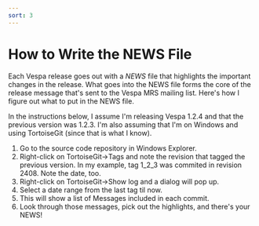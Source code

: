 ```yaml
---
sort: 3
---
```


# How to Write the NEWS File

Each Vespa release goes out with a _NEWS_ file that highlights the important changes in the release. What goes into the NEWS file forms the core of the release message that's sent to the Vespa MRS mailing list. Here's how I figure out what to put in the NEWS file.

In the instructions below, I assume I'm releasing Vespa 1.2.4 and that the previous version was 1.2.3. I'm also assuming that I'm on Windows and using TortoiseGit (since that is what I know).

1. Go to the source code repository in Windows Explorer.
1. Right-click on TortoiseGit->Tags and note the revision that tagged the previous version. In my example, tag 1_2_3 was commited in revision 2408. Note the date, too.
1. Right-click on TortoiseGit->Show log and a dialog will pop up. 
1. Select a date range from the last tag til now.
1. This will show a list of Messages included in each commit.  
1. Look through those messages, pick out the highlights, and there's your NEWS!


